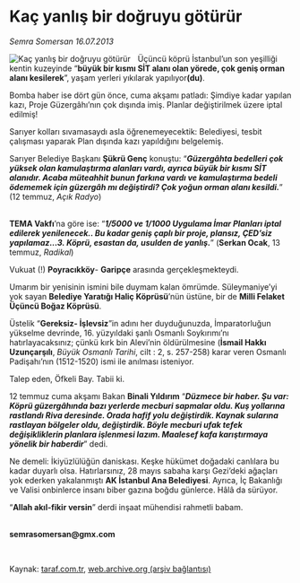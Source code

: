 # Kaç yanlış bir doğruyu götürür 

*Semra Somersan 16.07.2013*

<div class="yazi"><img align="left" alt="Kaç yanlış bir doğruyu götürür " border="0" src="http://www.taraf.com.tr/fotoraflar/makaleler/kac-yanlis-bir-dogruyu-goturur_70_orijinal.jpg" style="border-right-width:10px; border-color:#FFFFFF"/><p>Üçüncü köprü İstanbul’un son yeşilliği  kentin kuzeyinde “<b>büyük bir kısmı SİT alanı olan yörede, çok geniş orman alanı kesilerek</b>”, yaşam yerleri yıkılarak yapılıyor<b>(du)</b>. </p>
<p>Bomba haber ise dört gün önce, cuma akşamı patladı: Şimdiye kadar yapılan kazı, Proje Güzergâhı’nın çok dışında imiş. Planlar değiştirilmek üzere iptal edilmiş!</p>
<p>Sarıyer kolları sıvamasaydı asla öğrenemeyecektik: Belediyesi, tesbit çalışması yaparak Plan dışında kazı yapıldığını belgelemiş. </p>
<p>Sarıyer Belediye Başkanı <b>Şükrü Genç</b> konuştu: “<b><i>Güzergâhta bedelleri çok yüksek olan kamulaştırma alanları vardı, ayrıca büyük bir kısmı SİT alanıdır. Acaba müteahhit bunun farkına vardı ve kamulaştırma bedeli ödememek için güzergâh mı değiştirdi? Çok yoğun orman alanı kesildi.</i></b>” (12 temmuz, <i>Açık Radyo</i>)</p>
<p><b><br/>TEMA Vakfı</b>’na göre ise: “<b><i>1/5000 ve 1/1000 Uygulama İmar Planları iptal edilerek yenilenecek.. Bu kadar geniş çaplı bir proje, plansız, ÇED’siz yapılamaz...3. Köprü, esastan da, usulden de yanlış.</i></b>” (<b>Serkan Ocak</b>, 13 temmuz, <i>Radikal</i>)</p>
<p>Vukuat (!) <b>Poyracıkköy</b>- <b>Garipçe</b> arasında gerçekleşmekteydi.</p>
<p>Umarım bir yenisinin ismini bile duymam kalan ömrümde. Süleymaniye’yi yok sayan <b>Belediye Yaratığı Haliç Köprüsü</b>’nün üstüne, bir de <b>Milli Felaket Üçüncü Boğaz Köprüsü</b>. </p>
<p>Üstelik “<b>Gereksiz- İşlevsiz</b>”in adını her duyduğunuzda, İmparatorluğun yükselme devrinde, 16. yüzyıldaki şanlı Osmanlı Soykırımı’nı hatırlayacaksınız; çünkü kırk bin Alevi’nin öldürülmesine (<b>İsmail Hakkı Uzunçarşılı</b>, <i>B</i><i>üyük Osmanlı Tarihi</i>, cilt : 2, s. 257-258) karar veren Osmanlı Padişahı’nın (1512-1520) ismi ile anılması isteniyor. </p>
<p>Talep eden, Öfkeli Bay. Tabii ki.</p>
<p>12 temmuz cuma akşamı Bakan <b>Binali Yıldırım</b> “<b><i>Düzmece bir haber. Şu var: Köprü güzergâhında bazı yerlerde mecburi sapmalar oldu. Kuş yollarına rastlandı Riva deresinde. Orada hafif yolu değiştirdik. Kaynak sularına rastlayan bölgeler oldu, değiştirdik. Böyle mecburi ufak tefek değişikliklerin planlara işlenmesi lazım. Maalesef kafa karıştırmaya yönelik bir haberdir</i></b>” dedi.</p>
<p>Ne demeli: İkiyüzlülüğün daniskası. Keşke hükümet doğadaki canlılara bu kadar duyarlı olsa. Hatırlarsınız, 28 mayıs sabaha karşı Gezi’deki ağaçları yok ederken yakalanmıştı <b>AK İstanbul Ana Belediyesi</b>. Ayrıca, İç Bakanlığı ve Valisi onbinlerce insanı biber gazına boğdu günlerce. Hâlâ da sürüyor. </p>
<p>“<b>Allah akıl-fikir versin</b>” derdi inşaat mühendisi rahmetli babam.</p><b>
<p><br/>semrasomersan@gmx.com</p>
<p></p></b> 
</div>

Kaynak: [taraf.com.tr](http://www.taraf.com.tr:80/semra-somersan/makale-kac-yanlis-bir-dogruyu-goturur.htm), [web.archive.org (arşiv bağlantısı)](http://web.archive.org/web/20130718084816/http://www.taraf.com.tr:80/semra-somersan/makale-kac-yanlis-bir-dogruyu-goturur.htm)
